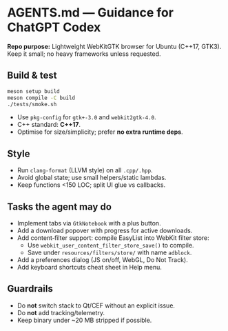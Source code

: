 # AGENTS.md — Guidance for ChatGPT Codex

**Repo purpose:** Lightweight WebKitGTK browser for Ubuntu (C++17, GTK3). Keep it small; no heavy frameworks unless requested.

## Build & test

```bash
meson setup build
meson compile -C build
./tests/smoke.sh
```

- Use `pkg-config` for `gtk+-3.0` and `webkit2gtk-4.0`.
- C++ standard: **C++17**.
- Optimise for size/simplicity; prefer **no extra runtime deps**.

## Style

- Run `clang-format` (LLVM style) on all `.cpp/.hpp`.
- Avoid global state; use small helpers/static lambdas.
- Keep functions <150 LOC; split UI glue vs callbacks.

## Tasks the agent may do

- Implement tabs via `GtkNotebook` with a plus button.
- Add a download popover with progress for active downloads.
- Add content‑filter support: compile EasyList into WebKit filter store:
  - Use `webkit_user_content_filter_store_save()` to compile.
  - Save under `resources/filters/store/` with name `adblock`.
- Add a preferences dialog (JS on/off, WebGL, Do Not Track).
- Add keyboard shortcuts cheat sheet in Help menu.

## Guardrails

- Do **not** switch stack to Qt/CEF without an explicit issue.
- Do **not** add tracking/telemetry.
- Keep binary under ~20 MB stripped if possible.

